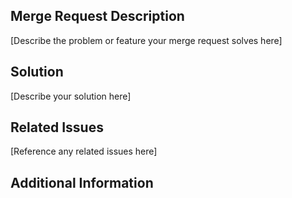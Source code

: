 ## Merge Request Description

[Describe the problem or feature your merge request solves here]

## Solution

[Describe your solution here]

## Related Issues

[Reference any related issues here]

## Additional Information
